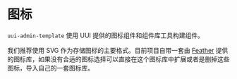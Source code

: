 # 图标

`uui-admin-template` 使用 UUI 提供的图标组件和组件库工具构建组件。

我们推荐使用 SVG 作为存储图标的主要格式。目前项目自带一套由 [Feather](https://feathericons.com/) 提供的图标库，如果没有合适的图标选择可以直接在这个图标库中扩展或者是删掉这些图标，导入自己的一套图标库。

